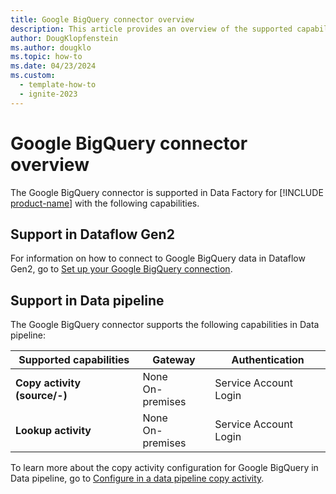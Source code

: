 ```yaml
---
title: Google BigQuery connector overview
description: This article provides an overview of the supported capabilities of the Google BigQuery connector.
author: DougKlopfenstein
ms.author: dougklo
ms.topic: how-to
ms.date: 04/23/2024
ms.custom:
  - template-how-to
  - ignite-2023
---
```


# Google BigQuery connector overview

The Google BigQuery connector is supported in Data Factory for [!INCLUDE [product-name](../includes/product-name.md)] with the following capabilities.


## Support in Dataflow Gen2

For information on how to connect to Google BigQuery data in Dataflow Gen2, go to [Set up your Google BigQuery connection](connector-google-bigquery.md).

## Support in Data pipeline

The Google BigQuery connector supports the following capabilities in Data pipeline:

| Supported capabilities | Gateway | Authentication |
| --- | --- | ---|
| **Copy activity (source/-)** | None<br>On-premises | Service Account Login |
| **Lookup activity** | None<br>On-premises | Service Account Login |

To learn more about the copy activity configuration for Google BigQuery in Data pipeline, go to [Configure in a data pipeline copy activity](connector-google-bigquery-copy-activity.md).


